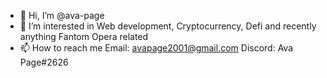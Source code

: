 - 👋 Hi, I’m @ava-page
- 👀 I’m interested in Web development, Cryptocurrency, Defi and recently anything Fantom Opera related
- 📫 How to reach me
Email: avapage2001@gmail.com
Discord: Ava Page#2626
